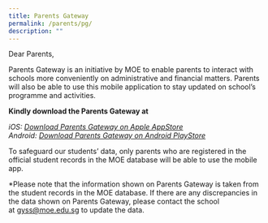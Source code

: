```yaml
---
title: Parents Gateway
permalink: /parents/pg/
description: ""
---
```

Dear Parents,

Parents Gateway is an initiative by MOE to enable parents to interact with schools more conveniently on administrative and financial matters. Parents will also be able to use this mobile application to stay updated on school’s programme and activities.


**Kindly download the Parents Gateway at**

_iOS: [Download Parents Gateway on Apple AppStore](https://apps.apple.com/sg/app/parents-gateway/id1267198708)  
Android: [Download Parents Gateway on Android PlayStore](https://play.google.com/store/apps/details?id=com.moe.pgp&hl=en_SG)_

To safeguard our students’ data, only parents who are registered in the official student records in the MOE database will be able to use the mobile app.

\*Please note that the information shown on Parents Gateway is taken from the student records in the MOE database. If there are any discrepancies in the data shown on Parents Gateway, please contact the school at [gyss@moe.edu.sg](mailto:gyss@moe.edu.sg) to update the data.